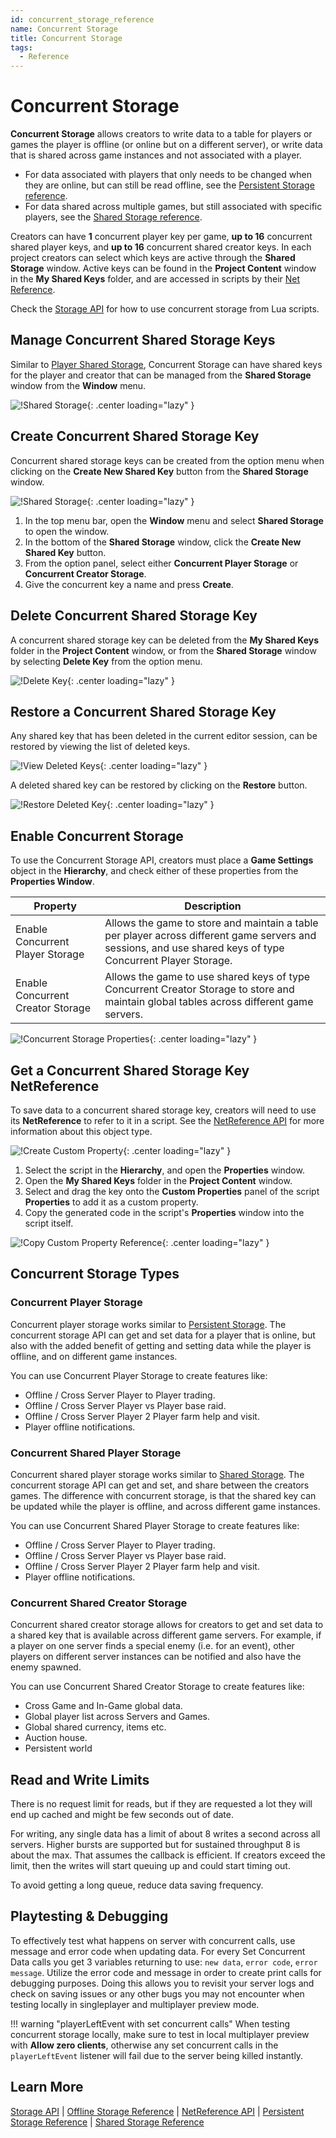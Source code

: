 ```yaml
---
id: concurrent_storage_reference
name: Concurrent Storage
title: Concurrent Storage
tags:
  - Reference
---
```


# Concurrent Storage

**Concurrent Storage** allows creators to write data to a table for players or games the player is offline (or online but on a different server), or write data that is shared across game instances and not associated with a player.

- For data associated with players that only needs to be changed when they are online, but can still be read offline, see the [Persistent Storage reference](persistent_storage.md).
- For data shared across multiple games, but still associated with specific players, see the [Shared Storage reference](shared_storage.md).

Creators can have **1** concurrent player key per game, **up to 16** concurrent shared player keys, and **up to 16** concurrent shared creator keys. In each project creators can select which keys are active through the **Shared Storage** window. Active keys can be found in the **Project Content** window in the **My Shared Keys** folder, and are accessed in scripts by their [Net Reference](../api/netreference.md).

Check the [Storage API](../api/storage.md) for how to use concurrent storage from Lua scripts.

## Manage Concurrent Shared Storage Keys

Similar to [Player Shared Storage](../references/shared_storage.md), Concurrent Storage can have shared keys for the player and creator that can be managed from the **Shared Storage** window from the **Window** menu.

![!Shared Storage](../img/ConcurrentStorage/shared_storage_window.png){: .center loading="lazy" }

## Create Concurrent Shared Storage Key

Concurrent shared storage keys can be created from the option menu when clicking on the **Create New Shared Key** button from the **Shared Storage** window.

![!Shared Storage](../img/ConcurrentStorage/create_shared_key.png){: .center loading="lazy" }

1. In the top menu bar, open the **Window** menu and select **Shared Storage** to open the window.
2. In the bottom of the **Shared Storage** window, click the **Create New Shared Key** button.
3. From the option panel, select either **Concurrent Player Storage** or **Concurrent Creator Storage**.
4. Give the concurrent key a name and press **Create**.

## Delete Concurrent Shared Storage Key

A concurrent shared storage key can be deleted from the **My Shared Keys** folder in the **Project Content** window, or from the **Shared Storage** window by selecting **Delete Key** from the option menu.

![!Delete Key](../img/ConcurrentStorage/delete_key.png){: .center loading="lazy" }

## Restore a Concurrent Shared Storage Key

Any shared key that has been deleted in the current editor session, can be restored by viewing the list of deleted keys.

![!View Deleted Keys](../img/ConcurrentStorage/view_deleted_keys.png){: .center loading="lazy" }

A deleted shared key can be restored by clicking on the **Restore** button.

![!Restore Deleted Key](../img/ConcurrentStorage/restore_key.png){: .center loading="lazy" }

## Enable Concurrent Storage

To use the Concurrent Storage API, creators must place a **Game Settings** object in the **Hierarchy**, and check either of these properties from the **Properties Window**.

| Property | Description |
| -------- | ----------- |
| Enable Concurrent Player Storage | Allows the game to store and maintain a table per player across different game servers and sessions, and use shared keys of type Concurrent Player Storage. |
| Enable Concurrent Creator Storage | Allows the game to use shared keys of type Concurrent Creator Storage to store and maintain global tables across different game servers. |

![!Concurrent Storage Properties](../img/ConcurrentStorage/properties.png){: .center loading="lazy" }

## Get a Concurrent Shared Storage Key NetReference

To save data to a concurrent shared storage key, creators will need to use its **NetReference** to refer to it in a script. See the [NetReference API](../api/netreference.md) for more information about this object type.

![!Create Custom Property](../img/ConcurrentStorage/add_ref.png){: .center loading="lazy" }

1. Select the script in the **Hierarchy**, and open the **Properties** window.
2. Open the **My Shared Keys** folder in the **Project Content** window.
3. Select and drag the key onto the **Custom Properties** panel of the script **Properties** to add it as a custom property.
4. Copy the generated code in the script's **Properties** window into the script itself.

![!Copy Custom Property Reference](../img/ConcurrentStorage/copy_code.png){: .center loading="lazy" }

## Concurrent Storage Types

### Concurrent Player Storage

Concurrent player storage works similar to [Persistent Storage](../references/persistent_storage.md). The concurrent storage API can get and set data for a player that is online, but also with the added benefit of getting and setting data while the player is offline, and on different game instances.

You can use Concurrent Player Storage to create features like:

- Offline / Cross Server Player to Player trading.
- Offline / Cross Server Player vs Player base raid.
- Offline / Cross Server Player 2 Player farm help and visit.
- Player offline notifications.

### Concurrent Shared Player Storage

Concurrent shared player storage works similar to [Shared Storage](../references/shared_storage.md). The concurrent storage API can get and set, and share between the creators games. The difference with concurrent storage, is that the shared key can be updated while the player is offline, and across different game instances.

You can use Concurrent Shared Player Storage to create features like:

- Offline / Cross Server Player to Player trading.
- Offline / Cross Server Player vs Player base raid.
- Offline / Cross Server Player 2 Player farm help and visit.
- Player offline notifications.

### Concurrent Shared Creator Storage

Concurrent shared creator storage allows for creators to get and set data to a shared key that is available across different game servers. For example, if a player on one server finds a special enemy (i.e. for an event), other players on different server instances can be notified and also have the enemy spawned.

You can use Concurrent Shared Creator Storage to create features like:

- Cross Game and In-Game global data.
- Global player list across Servers and Games.
- Global shared currency, items etc.
- Auction house.
- Persistent world

## Read and Write Limits

There is no request limit for reads, but if they are requested a lot they will end up cached and might be few seconds out of date.

For writing, any single data has a limit of about 8 writes a second across all servers. Higher bursts are supported but for sustained throughput 8 is about the max. That assumes the callback is efficient. If creators exceed the limit, then the writes will start queuing up and could start timing out.

To avoid getting a long queue, reduce data saving frequency.

## Playtesting & Debugging

To effectively test what happens on server with concurrent calls, use message and error code when updating data. For every Set Concurrent Data calls you get 3 variables returning to use: `new data`, `error code`, `error message`. Utilize the error code and message in order to create print calls for debugging purposes. Doing this allows you to revisit your server logs and check on saving issues or any other bugs you may not encounter when testing locally in singleplayer and multiplayer preview mode.

!!! warning "playerLeftEvent with set concurrent calls"
    When testing concurrent storage locally, make sure to test in local multiplayer preview with **Allow zero clients**, otherwise any set concurrent calls in the `playerLeftEvent` listener will fail due to the server being killed instantly.

## Learn More

[Storage API](../api/storage.md) | [Offline Storage Reference](../references/offline_storage.md) | [NetReference API](../api/netreference.md) | [Persistent Storage Reference](../references/persistent_storage.md) | [Shared Storage Reference](../references/shared_storage.md)
